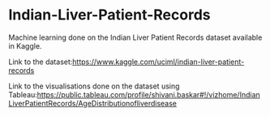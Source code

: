 # Indian-Liver-Patient-Records
Machine learning done on the Indian Liver Patient Records dataset available in Kaggle.

Link to the dataset:https://www.kaggle.com/uciml/indian-liver-patient-records

Link to the visualisations done on the dataset using Tableau:https://public.tableau.com/profile/shivani.baskar#!/vizhome/IndianLiverPatientRecords/AgeDistributionofliverdisease

